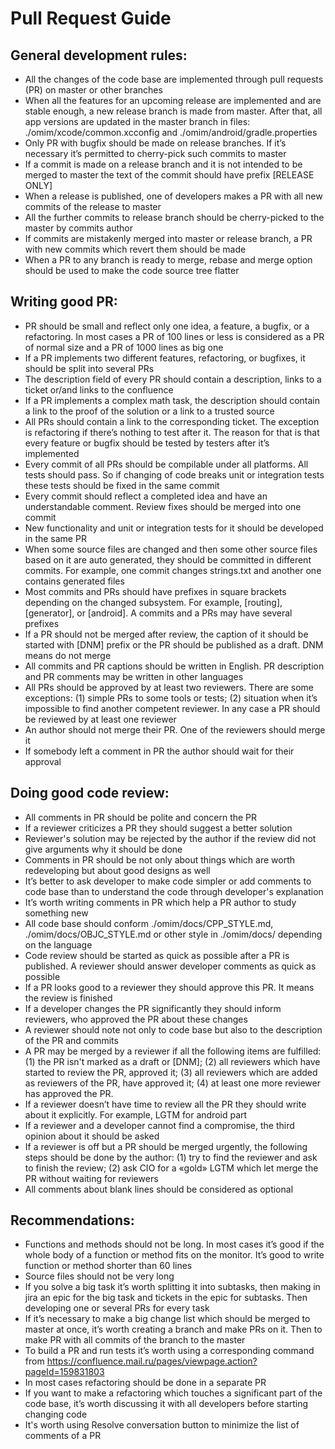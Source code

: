 # Pull Request Guide

## General development rules:

- All the changes of the code base are implemented through pull requests (PR) on master or other branches
- When all the features for an upcoming release are implemented and are stable enough, a new release branch 
  is made from master. After that, all app versions are updated in the master branch in files:
  ./omim/xcode/common.xcconfig and ./omim/android/gradle.properties
- Only PR with bugfix should be made on release branches. If it’s necessary it’s permitted to cherry-pick such
  commits to master
- If a commit is made on a release branch and it is not intended to be merged to master the text of the commit
  should have prefix [RELEASE ONLY]
- When a release is published, one of developers makes a PR with all new commits of the release to master
- All the further commits to release branch should be cherry-picked to the master by commits author
- If commits are mistakenly merged into master or release branch, a PR with new commits which revert them should be made
- When a PR to any branch is ready to merge, rebase and merge option should be used to make the code source tree
  flatter


## Writing good PR:

- PR should be small and reflect only one idea, a feature, a bugfix, or a refactoring. In most cases a PR of 100 lines
  or less is considered as a PR of normal size and a PR of 1000 lines as big one
- If a PR implements two different features, refactoring, or bugfixes, it should be split into several PRs
- The description field of every PR should contain a description, links to a ticket or/and links to the confluence
- If a PR implements a complex math task, the description should contain a link to the proof of the solution or a link
  to a trusted source
- All PRs should contain a link to the corresponding ticket. The exception is refactoring if there’s nothing to test
  after it. The reason for that is that every feature or bugfix should be tested by testers after it’s implemented
- Every commit of all PRs should be compilable under all platforms. All tests should pass. So if changing of code
  breaks unit or integration tests these tests should be fixed in the same commit
- Every commit should reflect a completed idea and have an understandable comment. Review fixes should be merged into
  one commit
- New functionality and unit or integration tests for it should be developed in the same PR
- When some source files are changed and then some other source files based on it are auto generated, they should be
  committed in different commits. For example, one commit changes strings.txt and another one contains generated files
- Most commits and PRs should have prefixes in square brackets depending on the changed subsystem. For example,
  [routing], [generator], or [android]. A commits and a PRs may have several prefixes
- If a PR should not be merged after review, the caption of it should be started with [DNM] prefix or the PR should be
  published as a draft. DNM means do not merge
- All commits and PR captions should be written in English. PR description and PR comments may be written in other
  languages
- All PRs should be approved by at least two reviewers. There are some exceptions: (1) simple PRs to some tools or tests;
  (2) situation when it’s impossible to find another competent reviewer. In any case a PR should be reviewed by
  at least one reviewer
- An author should not merge their PR. One of the reviewers should merge it
- If somebody left a comment in PR the author should wait for their approval


## Doing good code review:

- All comments in PR should be polite and concern the PR
- If a reviewer criticizes a PR they should suggest a better solution
- Reviewer's solution may be rejected by the author if the review did not give arguments why it should be done 
- Comments in PR should be not only about things which are worth redeveloping but about good designs as well
- It’s better to ask developer to make code simpler or add comments to code base than to understand the code through
  developer's explanation
- It’s worth writing comments in PR which help a PR author to study something new
- All code base should conform ./omim/docs/CPP_STYLE.md, ./omim/docs/OBJC_STYLE.md or other style in ./omim/docs/
  depending on the language
- Code review should be started as quick as possible after a PR is published. A reviewer should answer developer
  comments as quick as possible
- If a PR looks good to a reviewer they should approve this PR. It means the review is finished
- If a developer changes the PR significantly they should inform reviewers, who approved the PR about these changes
- A reviewer should note not only to code base but also to the description of the PR and commits
- A PR may be merged by a reviewer if all the following items are fulfilled: (1) the PR isn't marked as a draft or [DNM];
  (2) all reviewers which have started to review the PR, approved it; (3) all reviewers which are added as reviewers
  of the PR, have approved it; (4) at least one more reviewer has approved the PR.
- If a reviewer doesn’t have time to review all the PR they should write about it explicitly. For example, LGTM for
  android part
- If a reviewer and a developer cannot find a compromise, the third opinion about it should be asked
- If a reviewer is off but a PR should be merged urgently, the following steps should be done by the author: (1) try to find
  the reviewer and ask to finish the review; (2) ask CIO for a «gold» LGTM which let merge the PR without waiting for
  reviewers
- All comments about blank lines should be considered as optional


## Recommendations:

- Functions and methods should not be long. In most cases it’s good if the whole body of a function or method fits on
  the monitor. It’s good to write function or method shorter than 60 lines
- Source files should not be very long
- If you solve a big task it’s worth splitting it into subtasks, then making in jira an epic for the big task and
  tickets in the epic for subtasks. Then developing one or several PRs for every task
- If it’s necessary to make a big change list which should be merged to master at once, it’s worth creating a branch and
  make PRs on it. Then to make PR with all commits of the branch to the master
- To build a PR and run tests it’s worth using a corresponding command from
  https://confluence.mail.ru/pages/viewpage.action?pageId=159831803
- In most cases refactoring should be done in a separate PR
- If you want to make a refactoring which touches a significant part of the code base, it’s worth discussing it with
  all developers before starting changing code
- It's worth using Resolve conversation button to minimize the list of comments of a PR
